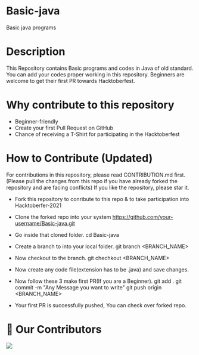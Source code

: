 # Basic-java
Basic java programs

# Description

This Repository contains Basic programs and codes in Java of old standard.
You can add your codes proper working in this repository. Beginners are welcome to get their first PR towards Hacktoberfest.

# Why contribute to this repository
* Beginner-friendly
* Create your first Pull Request on GitHub
* Chance of receiving a T-Shirt for participating in the Hacktoberfest
# How to Contribute (Updated)
For contributions in this repository, please read CONTRIBUTION.md first. (Please pull the changes from this repo if you have already forked the repository and are facing conflicts) If you like the repository, please star it.

* Fork this repository to conribute to this repo & to take participation into Hacktoberfer-2021
* Clone the forked repo into your system
    https://github.com/your-username/Basic-java.git

* Go inside that cloned folder.
    cd Basic-java

* Create a branch to into your local folder.
    git branch <BRANCH_NAME>

* Now checkout to the branch.
    git chechkout <BRANCH_NAME>

* Now create any code file(extension has to be .java) and save changes.

* Now follow these 3 make first PR(If you are a Beginner).
    git add .
    git commit -m "Any Message you want to write"
    git push origin <BRANCH_NAME>

*  Your first PR is successfully pushed, You can check over forked repo.


# :handshake: Our Contributors
<a href="https://github.com/Swatigupta-droid/Basic-java/graphs/contributors">
  <img src="https://contrib.rocks/image?repo=Swatigupta-droid/Basic-java" />
</a>
